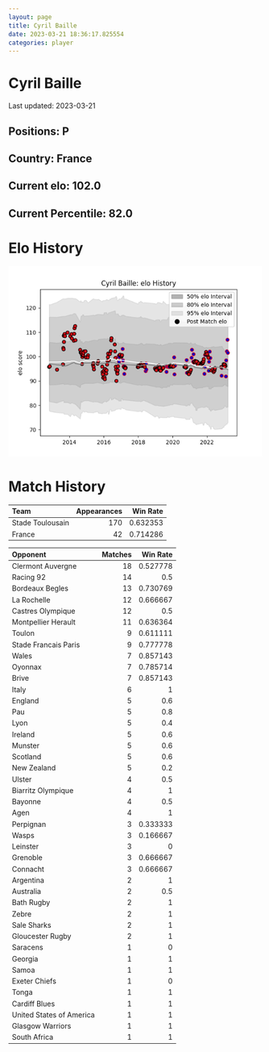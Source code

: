 ```yaml
---  
layout: page  
title: Cyril Baille  
date: 2023-03-21 18:36:17.825554  
categories: player  
---
```

# Cyril Baille


Last updated: 2023-03-21
## Positions: P

## Country: France

## Current elo: 102.0

## Current Percentile: 82.0

# Elo History


![elo history](history_CyrilBaille.png)
# Match History


| Team             |   Appearances |   Win Rate |
|:-----------------|--------------:|-----------:|
| Stade Toulousain |           170 |   0.632353 |
| France           |            42 |   0.714286 |

| Opponent                 |   Matches |   Win Rate |
|:-------------------------|----------:|-----------:|
| Clermont Auvergne        |        18 |   0.527778 |
| Racing 92                |        14 |   0.5      |
| Bordeaux Begles          |        13 |   0.730769 |
| La Rochelle              |        12 |   0.666667 |
| Castres Olympique        |        12 |   0.5      |
| Montpellier Herault      |        11 |   0.636364 |
| Toulon                   |         9 |   0.611111 |
| Stade Francais Paris     |         9 |   0.777778 |
| Wales                    |         7 |   0.857143 |
| Oyonnax                  |         7 |   0.785714 |
| Brive                    |         7 |   0.857143 |
| Italy                    |         6 |   1        |
| England                  |         5 |   0.6      |
| Pau                      |         5 |   0.8      |
| Lyon                     |         5 |   0.4      |
| Ireland                  |         5 |   0.6      |
| Munster                  |         5 |   0.6      |
| Scotland                 |         5 |   0.6      |
| New Zealand              |         5 |   0.2      |
| Ulster                   |         4 |   0.5      |
| Biarritz Olympique       |         4 |   1        |
| Bayonne                  |         4 |   0.5      |
| Agen                     |         4 |   1        |
| Perpignan                |         3 |   0.333333 |
| Wasps                    |         3 |   0.166667 |
| Leinster                 |         3 |   0        |
| Grenoble                 |         3 |   0.666667 |
| Connacht                 |         3 |   0.666667 |
| Argentina                |         2 |   1        |
| Australia                |         2 |   0.5      |
| Bath Rugby               |         2 |   1        |
| Zebre                    |         2 |   1        |
| Sale Sharks              |         2 |   1        |
| Gloucester Rugby         |         2 |   1        |
| Saracens                 |         1 |   0        |
| Georgia                  |         1 |   1        |
| Samoa                    |         1 |   1        |
| Exeter Chiefs            |         1 |   0        |
| Tonga                    |         1 |   1        |
| Cardiff Blues            |         1 |   1        |
| United States of America |         1 |   1        |
| Glasgow Warriors         |         1 |   1        |
| South Africa             |         1 |   1        |